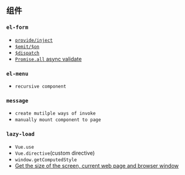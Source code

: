 ## 组件
### `el-form`
* [`provide/inject`](https://github.com/wangkaiwd/js-deep/blob/0a9e95e86a5df126807af8f219db541de9f63b1f/advanced/vue-usage/vue-components/src/components/el-form/el-form.vue#L9-L13)
* [`$emit/$on`](https://github.com/wangkaiwd/js-deep/blob/master/advanced/vue-usage/vue-components/src/components/el-form/el-form-item.vue#L30-L34)
* [`$dispatch`](https://github.com/wangkaiwd/js-deep/blob/0a9e95e86a5df126807af8f219db541de9f63b1f/advanced/vue-usage/vue-components/src/components/el-form/el-input.vue#L29-L39)
* [`Promise.all` async validate](https://github.com/wangkaiwd/js-deep/blob/0a9e95e86a5df126807af8f219db541de9f63b1f/advanced/vue-usage/vue-components/src/components/el-form/el-form.vue#L23-L42)

### `el-menu`
* `recursive component`

### `message`
* `create mutilple ways of invoke`
* `manually mount component to page`

### `lazy-load`
* `Vue.use`
* `Vue.directive`(custom directive)
* `window.getComputedStyle`
* [Get the size of the screen, current web page and browser window](https://stackoverflow.com/questions/3437786/get-the-size-of-the-screen-current-web-page-and-browser-window)
